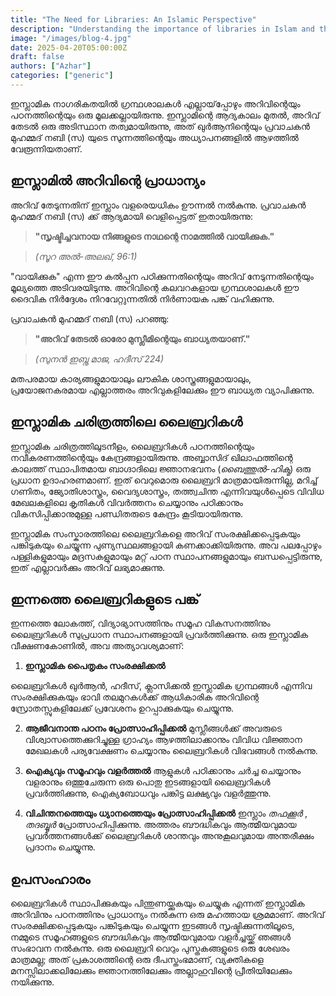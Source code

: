 ```yaml
---
title: "The Need for Libraries: An Islamic Perspective"
description: "Understanding the importance of libraries in Islam and their role in preserving and spreading knowledge."
image: "/images/blog-4.jpg"
date: 2025-04-20T05:00:00Z
draft: false
authors: ["Azhar"]
categories: ["generic"]
---
```


ഇസ്ലാമിക നാഗരികതയിൽ ഗ്രന്ഥശാലകൾ എല്ലായ്‌പ്പോഴും അറിവിന്റെയും പഠനത്തിന്റെയും ഒരു മൂലക്കല്ലായിരുന്നു. ഇസ്ലാമിന്റെ ആദ്യകാലം മുതൽ, അറിവ് തേടൽ ഒരു അടിസ്ഥാന തത്വമായിരുന്നു, അത് ഖുർആനിന്റെയും പ്രവാചകൻ മുഹമ്മദ് നബി (സ) യുടെ സുന്നത്തിന്റെയും അധ്യാപനങ്ങളിൽ ആഴത്തിൽ വേരൂന്നിയതാണ്.

## ഇസ്ലാമിൽ അറിവിന്റെ പ്രാധാന്യം

അറിവ് തേടുന്നതിന് ഇസ്ലാം വളരെയധികം ഊന്നൽ നൽകുന്നു. പ്രവാചകൻ മുഹമ്മദ് നബി (സ) ക്ക് ആദ്യമായി വെളിപ്പെട്ടത് ഇതായിരുന്നു:

> **"സൃഷ്ടിച്ചവനായ നിങ്ങളുടെ നാഥന്റെ നാമത്തിൽ വായിക്കുക."** 

> *(സൂറ അൽ-അലഖ്, 96:1)*

"വായിക്കുക" എന്ന ഈ കൽപ്പന പഠിക്കുന്നതിന്റെയും അറിവ് നേടുന്നതിന്റെയും മൂല്യത്തെ അടിവരയിടുന്നു. അറിവിന്റെ കലവറകളായ ഗ്രന്ഥശാലകൾ ഈ ദൈവിക നിർദ്ദേശം നിറവേറ്റുന്നതിൽ നിർണായക പങ്ക് വഹിക്കുന്നു.

പ്രവാചകൻ മുഹമ്മദ് നബി (സ) പറഞ്ഞു:

> **"അറിവ് തേടൽ ഓരോ മുസ്ലീമിന്റെയും ബാധ്യതയാണ്."** 

> *(സുനൻ ഇബ്നു മാജ, ഹദീസ് 224)*

മതപരമായ കാര്യങ്ങളുമായാലും ലൗകിക ശാസ്ത്രങ്ങളുമായാലും, പ്രയോജനകരമായ എല്ലാത്തരം അറിവുകളിലേക്കും ഈ ബാധ്യത വ്യാപിക്കുന്നു.

## ഇസ്ലാമിക ചരിത്രത്തിലെ ലൈബ്രറികൾ

ഇസ്ലാമിക ചരിത്രത്തിലുടനീളം, ലൈബ്രറികൾ പഠനത്തിന്റെയും നവീകരണത്തിന്റെയും കേന്ദ്രങ്ങളായിരുന്നു. അബ്ബാസിദ് ഖിലാഫത്തിന്റെ കാലത്ത് സ്ഥാപിതമായ ബാഗ്ദാദിലെ ജ്ഞാനഭവനം (*ബൈത്തുൽ-ഹിക്മ*) ഒരു പ്രധാന ഉദാഹരണമാണ്. ഇത് വെറുമൊരു ലൈബ്രറി മാത്രമായിരുന്നില്ല, മറിച്ച് ഗണിതം, ജ്യോതിശാസ്ത്രം, വൈദ്യശാസ്ത്രം, തത്ത്വചിന്ത എന്നിവയുൾപ്പെടെ വിവിധ മേഖലകളിലെ കൃതികൾ വിവർത്തനം ചെയ്യാനും പഠിക്കാനും വികസിപ്പിക്കാനുമുള്ള പണ്ഡിതരുടെ കേന്ദ്രം കൂടിയായിരുന്നു.

ഇസ്ലാമിക സംസ്കാരത്തിലെ ലൈബ്രറികളെ അറിവ് സംരക്ഷിക്കപ്പെടുകയും പങ്കിടുകയും ചെയ്യുന്ന പുണ്യസ്ഥലങ്ങളായി കണക്കാക്കിയിരുന്നു. അവ പലപ്പോഴും പള്ളികളുമായും മദ്രസകളുമായും മറ്റ് പഠന സ്ഥാപനങ്ങളുമായും ബന്ധപ്പെട്ടിരുന്നു, ഇത് എല്ലാവർക്കും അറിവ് ലഭ്യമാക്കുന്നു.

## ഇന്നത്തെ ലൈബ്രറികളുടെ പങ്ക്

ഇന്നത്തെ ലോകത്ത്, വിദ്യാഭ്യാസത്തിനും സമൂഹ വികസനത്തിനും ലൈബ്രറികൾ സുപ്രധാന സ്ഥാപനങ്ങളായി പ്രവർത്തിക്കുന്നു. ഒരു ഇസ്ലാമിക വീക്ഷണകോണിൽ, അവ അത്യാവശ്യമാണ്:

1. **ഇസ്ലാമിക പൈതൃകം സംരക്ഷിക്കൽ**

ലൈബ്രറികൾ ഖുർആൻ, ഹദീസ്, ക്ലാസിക്കൽ ഇസ്ലാമിക ഗ്രന്ഥങ്ങൾ എന്നിവ സംരക്ഷിക്കുകയും ഭാവി തലമുറകൾക്ക് ആധികാരിക അറിവിന്റെ സ്രോതസ്സുകളിലേക്ക് പ്രവേശനം ഉറപ്പാക്കുകയും ചെയ്യുന്നു.

2. **ആജീവനാന്ത പഠനം പ്രോത്സാഹിപ്പിക്കൽ** 
മുസ്ലീങ്ങൾക്ക് അവരുടെ വിശ്വാസത്തെക്കുറിച്ചുള്ള ഗ്രാഹ്യം ആഴത്തിലാക്കാനും വിവിധ വിജ്ഞാന മേഖലകൾ പര്യവേക്ഷണം ചെയ്യാനും ലൈബ്രറികൾ വിഭവങ്ങൾ നൽകുന്നു.

3. **ഐക്യവും സമൂഹവും വളർത്തൽ** 
ആളുകൾ പഠിക്കാനും ചർച്ച ചെയ്യാനും വളരാനും ഒത്തുചേരുന്ന ഒരു പൊതു ഇടങ്ങളായി ലൈബ്രറികൾ പ്രവർത്തിക്കുന്നു, ഐക്യബോധവും പങ്കിട്ട ലക്ഷ്യവും വളർത്തുന്നു.

4. **വിചിന്തനത്തെയും ധ്യാനത്തെയും പ്രോത്സാഹിപ്പിക്കൽ** 
ഇസ്ലാം *തഫക്കൂർ* , *തദബ്ബൂർ* പ്രോത്സാഹിപ്പിക്കുന്നു. അത്തരം ബൗദ്ധികവും ആത്മീയവുമായ പ്രവർത്തനങ്ങൾക്ക് ലൈബ്രറികൾ ശാന്തവും അനുകൂലവുമായ അന്തരീക്ഷം പ്രദാനം ചെയ്യുന്നു.

## ഉപസംഹാരം

ലൈബ്രറികൾ സ്ഥാപിക്കുകയും പിന്തുണയ്ക്കുകയും ചെയ്യുക എന്നത് ഇസ്ലാമിക അറിവിനും പഠനത്തിനും പ്രാധാന്യം നൽകുന്ന ഒരു മഹത്തായ ശ്രമമാണ്. അറിവ് സംരക്ഷിക്കപ്പെടുകയും പങ്കിടുകയും ചെയ്യുന്ന ഇടങ്ങൾ സൃഷ്ടിക്കുന്നതിലൂടെ, നമ്മുടെ സമൂഹങ്ങളുടെ ബൗദ്ധികവും ആത്മീയവുമായ വളർച്ചയ്ക്ക് ഞങ്ങൾ സംഭാവന നൽകുന്നു. ഒരു ലൈബ്രറി വെറും പുസ്തകങ്ങളുടെ ഒരു ശേഖരം മാത്രമല്ല; അത് പ്രകാശത്തിന്റെ ഒരു ദീപസ്തംഭമാണ്, വ്യക്തികളെ മനസ്സിലാക്കലിലേക്കും ജ്ഞാനത്തിലേക്കും അല്ലാഹുവിന്റെ പ്രീതിയിലേക്കും നയിക്കുന്നു.